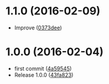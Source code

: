 <a name="1.1.0"></a>
# 1.1.0 (2016-02-09)


* Improve ([0373dee](https://github.com/kikobeats/is-uri/commit/0373dee))



<a name="1.0.0"></a>
# 1.0.0 (2016-02-04)


* first commit ([4a59545](https://github.com/kikobeats/is-uri/commit/4a59545))
* Release 1.0.0 ([43fa823](https://github.com/kikobeats/is-uri/commit/43fa823))



